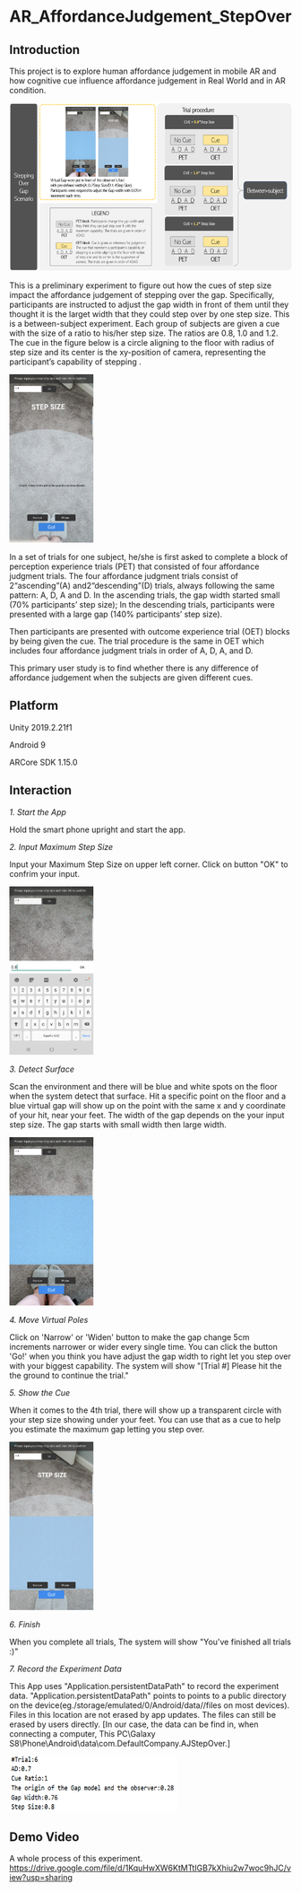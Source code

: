 # AR_AffordanceJudgement_StepOver

## Introduction
This project is to explore human affordance judgement in mobile AR and how cognitive cue influence affordance judgement in Real World and in AR condition.  

<img src="https://github.com/zy0531/AR_AffordanceJudgement_StepOver/blob/master/ScreenShot/trial%20procedure.png" width="550" height="300"/>

This is a preliminary experiment to figure out how the cues of step size impact the affordance judgement of stepping over the gap. Specifically, participants are instructed to adjust the gap width in front of them until they thought it is the larget width that they could step over by one step size. This is a between-subject experiment. Each group of subjects are given a cue with the size of a ratio to his/her step size. The ratios are 0.8, 1.0 and 1.2. The cue in the figure below is a circle aligning to the floor with radius of step size and its center is the xy-position of camera, representing the participant’s capability of stepping . 

<img src="https://github.com/zy0531/AR_AffordanceJudgement_StepOver/blob/master/ScreenShot/Screenshot3.jpg" width="150" height="300"/>

In a set of trials for one subject, he/she is first asked to complete a block of perception experience trials (PET) that consisted of four affordance judgment trials. The four affordance judgment trials consist of 2“ascending”(A) and2“descending”(D) trials, always following the same pattern: A, D, A and D. In the ascending trials, the gap width started small (70% participants’ step size); In the descending trials, participants were presented with a large gap (140% participants’ step size). 

Then participants are presented with outcome experience trial (OET) blocks by being given the cue. The trial procedure is the same in OET which includes four affordance judgment trials in order of A, D, A, and D.

This primary user study is to find whether there is any difference of affordance judgement when the subjects are given different cues.

## Platform
Unity 2019.2.21f1

Android 9

ARCore SDK 1.15.0

## Interaction
*1. Start the App*

Hold the smart phone upright and start the app. 

*2. Input Maximum Step Size*

Input your Maximum Step Size on upper left corner. Click on button "OK" to confrim your input.

<img src="https://github.com/zy0531/AR_AffordanceJudgement_StepOver/blob/master/ScreenShot/Screenshot1.jpg" width="150" height="300"/>

*3. Detect Surface*

Scan the environment and there will be blue and white spots on the floor when the system detect that surface. Hit a specific point on the floor and a blue virtual gap will show up on the point with the same x and y coordinate of your hit, near your feet. The width of the gap depends on the your input step size. The gap starts with small width then large width.

<img src="https://github.com/zy0531/AR_AffordanceJudgement_StepOver/blob/master/ScreenShot/Screenshot2.jpg" width="150" height="300"/>

*4. Move Virtual Poles*

Click on 'Narrow' or 'Widen' button to make the gap change 5cm increments narrower or wider every single time.  You can click the button 'Go!' when you think you have adjust the gap width to right let you step over with your biggest capability. The system will show "[Trial #] Please hit the the ground to continue the trial." 

*5. Show the Cue*

When it comes to the 4th trial, there will show up a transparent circle with your step size showing under your feet. You can use that as a cue to help you estimate the maximum gap letting you step over.

<img src="https://github.com/zy0531/AR_AffordanceJudgement_StepOver/blob/master/ScreenShot/Screenshot4.jpg" width="150" height="300"/>

*6. Finish*

When you complete all trials, The system will show "You've finished all trials :)" 

*7. Record the Experiment Data*

This App uses "Application.persistentDataPath" to record the experiment data.  "Application.persistentDataPath" points to points to a public directory on the device(eg./storage/emulated/0/Android/data/<packagename>/files on most devices). Files in this location are not erased by app updates. The files can still be erased by users directly. [In our case, the data can be find in, when connecting a computer, This PC\Galaxy S8\Phone\Android\data\com.DefaultCompany.AJStepOver.]
  
<img src="https://github.com/zy0531/AR_AffordanceJudgement_StepOver/blob/master/ScreenShot/data.PNG" width="300" height="100"/>

## Demo Video
A whole process of this experiment.
https://drive.google.com/file/d/1KquHwXW6KtMTtIGB7kXhiu2w7woc9hJC/view?usp=sharing
